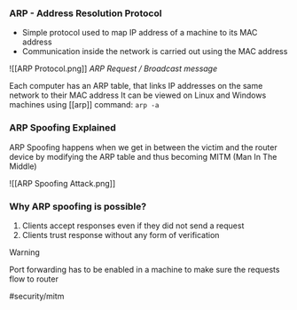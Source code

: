 ### ARP - Address Resolution Protocol
- Simple protocol used to map IP address of a machine to its MAC address
- Communication inside the network is carried out using the MAC address

![[ARP Protocol.png]]
*ARP Request / Broadcast message*

Each computer has an ARP table, that links IP addresses on the same network to their MAC address
It can be viewed on Linux and Windows machines using [[arp]] command:
`arp -a`

### ARP Spoofing Explained

ARP Spoofing happens when we get in between the victim and the router device by modifying the ARP table and thus becoming MITM (Man In The Middle)

![[ARP Spoofing Attack.png]]

### Why ARP spoofing is possible?

1) Clients accept responses even if they did not send a request
2) Clients trust response without any form of verification

> [!warning]
> Port forwarding has to be enabled in a machine to make sure the requests flow to router

#security/mitm 